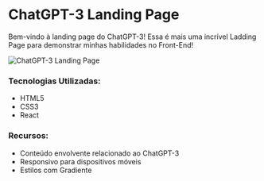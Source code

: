 # ChatGPT-3 Landing Page

Bem-vindo à landing page do ChatGPT-3! Essa é mais uma incrível Ladding Page para demonstrar minhas habilidades no Front-End!

![ChatGPT-3 Landing Page](https://i.ibb.co/TR5LW9z/image.png)

### Tecnologias Utilizadas:
- HTML5
- CSS3
- React

### Recursos:
- Conteúdo envolvente relacionado ao ChatGPT-3 
- Responsivo para dispositivos móveis
- Estilos com Gradiente
